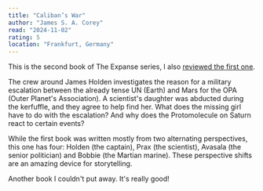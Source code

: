 ```yaml
---
title: "Caliban’s War"
author: "James S. A. Corey"
read: "2024-11-02"
rating: 5
location: "Frankfurt, Germany"
---
```


This is the second book of The Expanse series, I also
[reviewed the first one](/library/leviathan-wakes).

The crew around James Holden investigates the reason for a military escalation
between the already tense UN (Earth) and Mars for the OPA (Outer Planet's
Association).
A scientist's daughter was abducted during the kerfuffle, and they agree to help
find her.
What does the missing girl have to do with the escalation?
And why does the Protomolecule on Saturn react to certain events?

While the first book was written mostly from two alternating perspectives, this
one has four: Holden (the captain), Prax (the scientist), Avasala (the senior
politician) and Bobbie (the Martian marine).
These perspective shifts are an amazing device for storytelling.

Another book I couldn't put away.
It's really good!

